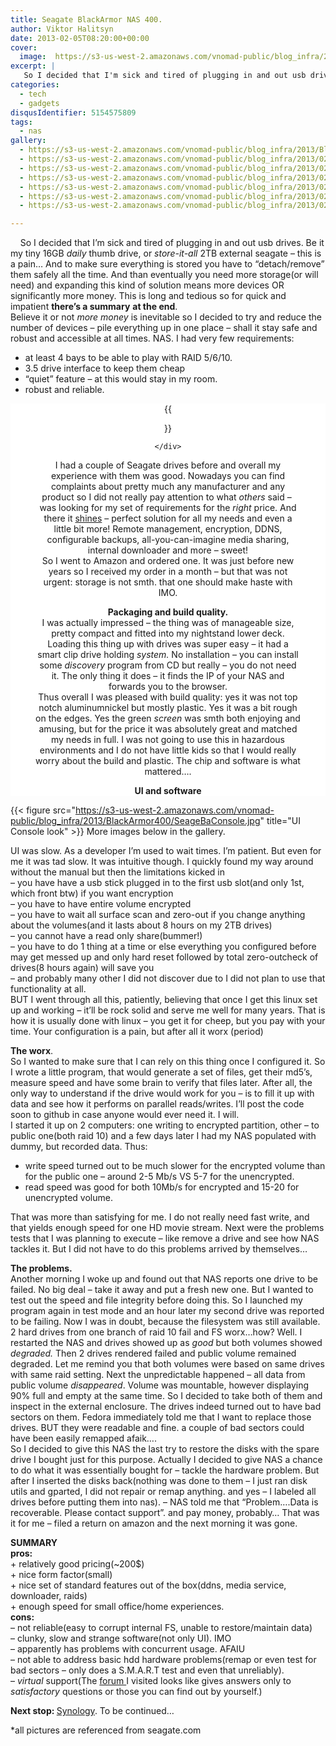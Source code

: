 ```yaml
---
title: Seagate BlackArmor NAS 400.
author: Viktor Halitsyn
date: 2013-02-05T08:20:00+00:00
cover:
  image:  https://s3-us-west-2.amazonaws.com/vnomad-public/blog_infra/2013/BlackArmor400/ext-nas-blackarmor-nas-400-overview-2-316x268.png
excerpt: |
   So I decided that I'm sick and tired of plugging in and out usb drives. Be it my tiny 16GB daily thumb drive, or store-it-all 2TB external seagate - this is a pain... And to make sure everything is stored you have to "detach/remove" them safely all the time. And than eventually you need more storage(or will need) and expanding this kind of solution means more devices OR significantly more money. This is long and tedious so for quick and impatient there's a summary at the end.
categories:
  - tech
  - gadgets
disqusIdentifier: 5154575809
tags:
  - nas
gallery:
  - https://s3-us-west-2.amazonaws.com/vnomad-public/blog_infra/2013/BlackArmor400/SeageBaConsole.jpg
  - https://s3-us-west-2.amazonaws.com/vnomad-public/blog_infra/2013/02/004592-1-1.jpg
  - https://s3-us-west-2.amazonaws.com/vnomad-public/blog_infra/2013/02/004592-1-1.jpg
  - https://s3-us-west-2.amazonaws.com/vnomad-public/blog_infra/2013/02/004592-1-1-550x262.jpg
  - https://s3-us-west-2.amazonaws.com/vnomad-public/blog_infra/2013/02/004592-1-1-230x109.jpg
  - https://s3-us-west-2.amazonaws.com/vnomad-public/blog_infra/2013/02/004592-1-1-350x166.jpg
  - https://s3-us-west-2.amazonaws.com/vnomad-public/blog_infra/2013/02/004592-1-1-480x227.jpg

---
```

<div dir="ltr" style="text-align: left;">
      So I decided that I&#8217;m sick and tired of plugging in and out usb drives. Be it my tiny 16GB <i>daily</i> thumb drive, or <i>store-it-all</i> 2TB external seagate &#8211; this is a pain&#8230; And to make sure everything is stored you have to &#8220;detach/remove&#8221; them safely all the time. And than eventually you need more storage(or will need) and expanding this kind of solution means more devices OR significantly more money. This is long and tedious so for quick and impatient <b>there&#8217;s a summary</b> <b>at the end</b>.<br /> Believe it or not <i>more money</i> is inevitable so I decided to try and reduce the number of devices &#8211; pile everything up in one place &#8211; shall it stay safe and robust and accessible at all times. NAS. I had very few requirements:</p> 
  
  <ul style="text-align: left;">
    <li>
      at least 4 bays to be able to play with RAID 5/6/10.
    </li>
    <li>
      3.5 drive interface to keep them cheap
    </li>
    <li>
      &#8220;quiet&#8221; feature &#8211; at this would stay in my room.
    </li>
    <li>
      robust and reliable.
    </li>
  </ul>
  
  <div style="clear: both; text-align: center;background-color: white;">
 {{<figure classes="fancybox left" src="https://s3-us-west-2.amazonaws.com/vnomad-public/blog_infra/2013/BlackArmor400/ext-nas-blackarmor-nas-400-overview-2-316x268.png" title="BlackArmor400" >}}

    </div>
  
  <p>
    I had a couple of Seagate drives before and overall my experience with them was good. Nowadays you can find complaints about pretty much any manufacturer and any product so I did not really pay attention to what <i>others</i> said &#8211;  was looking for my set of requirements for the <i>right</i> price. And there it <a href="http://www.seagate.com/external-hard-drives/network-storage/business/blackarmor-nas-400/" target="_blank">shines</a> &#8211; perfect solution for all my needs and even a little bit more! Remote management, encryption, DDNS, configurable backups, all-you-can-imagine media sharing, internal downloader and more &#8211; sweet!<br /> So I went to Amazon and ordered one. It was just before new years so I received my order in a month &#8211; but that was not urgent: storage is not smth. that one should make haste with IMO.
  </p>
  
  <p>
    <b>Packaging and build quality.</b><br /> I was actually impressed &#8211; the thing was of manageable size, pretty compact and fitted into my nightstand lower<b> </b>deck. Loading this thing up with drives was super easy &#8211; it had a smart clip drive holding <i>system.</i> No installation &#8211; you can install some <i>discovery</i> program from CD but really &#8211; you do not need it. The only thing it does &#8211; it finds the IP of your NAS and forwards you to the browser.<br /> Thus overall I was pleased with build quality: yes it was not top notch aluminumnickel but mostly plastic. Yes it was a bit rough on the edges. Yes the green <i>screen</i> was smth both enjoying and amusing, but for the price it was absolutely great and matched my needs in full. I was not going to use this in hazardous environments and I do not have little kids so that I would really worry about the build and plastic. The chip and software is what mattered&#8230;.
  </p>
  
  <p>
    <b>UI and software</b>
  </p>
</div>

  {{< figure src="https://s3-us-west-2.amazonaws.com/vnomad-public/blog_infra/2013/BlackArmor400/SeageBaConsole.jpg" title="UI Console look" >}}
 More images below in the gallery.
<div dir="ltr" style="text-align: left;">

  <p>
    UI was slow. As a developer I&#8217;m used to wait times. I&#8217;m patient. But even for me it was tad slow. It was intuitive though. I quickly found my way around without the manual but then the limitations kicked in<br /> &#8211; you have have a usb stick plugged in to the first usb slot(and only 1st, which front btw) if you want encryption<br /> &#8211; you have to have entire volume encrypted<br /> &#8211; you have to wait all surface scan and zero-out if you change anything about the volumes(and it lasts about 8 hours on my 2TB drives)<br /> &#8211; you cannot have a read only share(bummer!)<br /> &#8211; you have to do 1 thing at a time or else everything you configured before may get messed up and only hard reset followed by total zero-outcheck of drives(8 hours again) will save you<br /> &#8211; and probably many other I did not discover due to I did not plan to use that functionality at all.<br /> BUT I went through all this, patiently, believing that once I get this linux set up and working &#8211; it&#8217;ll be rock solid and serve me well for many years. That is how it is usually done with linux &#8211; you get it for cheep, but you pay with your time. Your configuration is a pain, but after all it worx (period)
  </p>
  
  <p>
    <b>The worx</b>.<br /> So I wanted to make sure that I can rely on this thing once I configured it. So I wrote a little program, that would generate a set of files, get their md5&#8217;s, measure speed and have some brain to verify that files later. After all, the only way to understand if the drive would work for you &#8211; is to fill it up with data and see how it performs on parallel reads/writes. I&#8217;ll post the code soon to github in case anyone would ever need it. I will.<br /> I started it up on 2 computers: one writing to encrypted partition, other &#8211; to public one(both raid 10) and a few days later I had my NAS populated with dummy, but recorded data. Thus:
  </p>
  
  <ul style="text-align: left;">
    <li>
      write speed turned out to be much slower for the encrypted volume than for the public one &#8211; around 2-5 Mb/s VS 5-7 for the unencrypted.
    </li>
    <li>
      read speed was good for both 10Mb/s for encrypted and 15-20 for unencrypted volume.
    </li>
  </ul>
  
  <p>
    That was more than satisfying for me. I do not really need fast write, and that yields enough speed for one HD movie stream. Next were the problems tests that I was planning to execute &#8211; like remove a drive and see how NAS tackles it. But I did not have to do this problems arrived by themselves&#8230;
  </p>
  
  <p>
    <b>The problems.</b><br /> Another morning I woke up and found out that NAS reports one drive to be failed. No big deal &#8211; take it away and put a fresh new one. But I wanted to test out the speed and file integrity before doing this. So I launched my program again in test mode and an hour later my second drive was reported to be failing. Now I was in doubt, because the filesystem was still available. 2 hard drives from one branch of raid 10 fail and FS worx&#8230;how? Well. I restarted the NAS and drives showed up as <i>good</i> but both volumes showed <i>degraded. </i>Then 2 drives rendered failed and public volume remained degraded. Let me remind you that both volumes were based on same drives with same raid setting. Next the unpredictable happened &#8211; all data from public volume <i>disappeared</i>. Volume was mountable, however displaying 90% full and empty at the same time. So I decided to take both of them and inspect in the external enclosure. The drives indeed turned out to have bad sectors on them. Fedora immediately told me that I want to replace those drives. BUT they were readable and fine. a couple of bad sectors could have been easily remapped afaik&#8230;.<br /> So I decided to give this NAS the last try to restore the disks with the spare drive I bought just for this purpose. Actually I decided to give NAS a chance to do what it was essentially bought for &#8211; tackle the hardware problem. But after I inserted the disks back(nothing was done to them &#8211; I just ran disk utils and gparted, I did not repair or remap anything. and yes &#8211; I labeled all drives before putting them into nas). &#8211; NAS told me that &#8220;Problem&#8230;.Data is recoverable. Please contact support&#8221;. and pay money, probably&#8230; That was it for me &#8211; filed a return on amazon and the next morning it was gone.
  </p>
  
  <p>
    <b>SUMMARY</b><br /> <b>pros: </b><br /> + relatively good pricing(~200$)<br /> + nice form factor(small)<br /> + nice set of standard features out of the box(ddns, media service, downloader, raids)<br /> + enough speed for small office/home experiences.<br /> <b>cons:</b><br /> &#8211; not reliable(easy to corrupt internal FS, unable to restore/maintain data)<br /> &#8211; clunky, slow and strange software(not only UI). IMO<br /> &#8211; apparently has problems with concurrent usage. AFAIU<br /> &#8211; not able to address basic hdd hardware problems(remap or even test for bad sectors &#8211; only does a S.M.A.R.T test and even that unreliably).<br /> &#8211; <i>virtual</i> support(The <a href="http://forums.seagate.com/" target="_blank">forum </a>I visited looks like gives answers only to <i>satisfactory</i> questions or those you can find out by yourself.)
  </p>
  
  <p>
    <b>Next stop: </b><a href="http://www.synology.com/products/product.php?product_name=DS413j&lang=us" target="_blank">Synology</a>. To be continued&#8230;
  </p>
  
  <p>
    *all pictures are referenced from seagate.com
  </p>
  
  <p>
     
  </p>
</div>